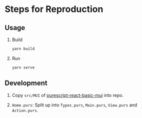 # Steps for Reproduction

## Usage

1. Build

    ```sh
    yarn build
    ```

1. Run

    ```sh
    yarn serve
    ```

## Development

1. Copy `src/MUI` of [purescript-react-basic-mui](https://github.com/purescript-react-basic-mui/purescript-react-basic-mui) into repo.

1. `Home.purs`: Split up into `Types.purs`, `Main.purs`, `View.purs` and `Action.purs`.
